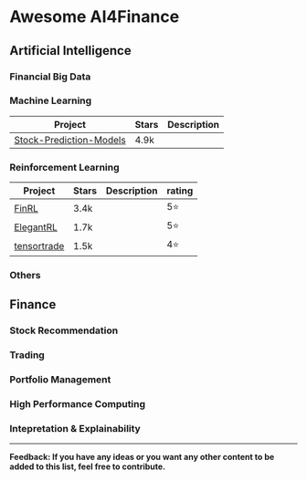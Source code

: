 # Awesome AI4Finance

## Artificial Intelligence

### Financial Big Data

### Machine Learning

|  Project | Stars | Description |
|----|----|-------------|
|[Stock-Prediction-Models](https://github.com/huseinzol05/Stock-Prediction-Models)| 4.9k |  |

### Reinforcement Learning

|  Project | Stars | Description | rating |
|----|----|-------------|----|
|[FinRL](https://github.com/AI4Finance-LLC/FinRL-Library)| 3.4k | | 5:star: |
|[ElegantRL](https://github.com/AI4Finance-Foundation/ElegantRL)| 1.7k | | 5:star: |
|[tensortrade](https://github.com/tensortrade-org/tensortrade) | 1.5k | | 4:star: |

### Others

## Finance

### Stock Recommendation

### Trading

### Portfolio Management

### High Performance Computing

### Intepretation & Explainability 

______________________


**Feedback: If you have any ideas or you want any other content to be added to this list, feel free to contribute.**
